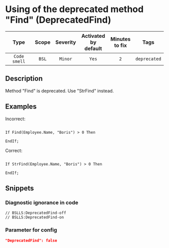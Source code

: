# Using of the deprecated method "Find" (DeprecatedFind)

Type | Scope | Severity | Activated<br>by default | Minutes<br>to fix | Tags
:-: | :-: | :-: | :-: | :-: | :-:
`Code smell` | `BSL` | `Minor` | `Yes` | `2` | `deprecated`

<!-- Блоки выше заполняются автоматически, не трогать -->

## Description

Method "Find" is deprecated. Use "StrFind" instead.

## Examples

Incorrect:

```bsl

If Find(Employee.Name, "Boris") > 0 Then

EndIf;
```

Correct:

```bsl

If StrFind(Employee.Name, "Boris") > 0 Then

EndIf;
```

## Snippets

<!-- Блоки ниже заполняются автоматически, не трогать -->

### Diagnostic ignorance in code

```bsl
// BSLLS:DeprecatedFind-off
// BSLLS:DeprecatedFind-on
```

### Parameter for config

```json
"DeprecatedFind": false
```

